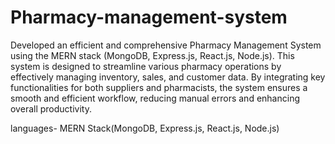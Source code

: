﻿# Pharmacy-management-system
Developed an efficient and comprehensive Pharmacy 
Management System using the MERN stack (MongoDB, Express.js, 
React.js, Node.js). This system is designed to streamline various 
pharmacy operations by effectively managing inventory, sales, 
and customer data. By integrating key functionalities for both 
suppliers and pharmacists, the system ensures a smooth and 
efficient workflow, reducing manual errors and enhancing overall 
productivity. 
 
languages- MERN Stack(MongoDB, Express.js, React.js, Node.js)
